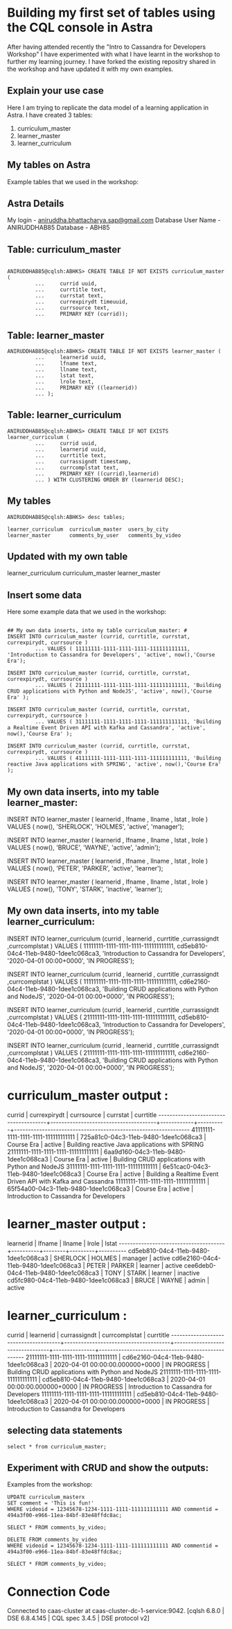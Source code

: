 # Building my first set of tables using the CQL console in Astra #

After having attended recently the "Intro to Cassandra for Developers Workshop" I have experimented with what I have learnt in the workshop to further my learning journey. 
I have forked the existing repositry shared in the workshop and have updated it with my  own examples.

## Explain your use case ##

Here I am trying to replicate the data model of a learning application in Astra. I have created 3 tables:
1. curriculum_master
2. learner_master
3. learner_curriculum

## My  tables on Astra ##

Example tables that we used in the workshop:

## Astra Details ##

My login - aniruddha.bhattacharya.sap@gmail.com
Database User Name - ANIRUDDHAB85
Database - ABH85

## Table: curriculum_master ##

```

ANIRUDDHAB85@cqlsh:ABHKS> CREATE TABLE IF NOT EXISTS curriculum_master (
         ...     currid uuid,
         ...     currtitle text,
         ...     currstat text,
         ...     currexpirydt timeuuid,
         ...     currsource text,
         ...     PRIMARY KEY (currid));
```
## Table: learner_master ##
```
ANIRUDDHAB85@cqlsh:ABHKS> CREATE TABLE IF NOT EXISTS learner_master (
         ...     learnerid uuid,
         ...     lfname text,
         ...     llname text,
         ...     lstat text,
         ...     lrole text,
         ...     PRIMARY KEY ((learnerid))
         ... );
```
## Table: learner_curriculum ##         
```
ANIRUDDHAB85@cqlsh:ABHKS> CREATE TABLE IF NOT EXISTS learner_curriculum (
         ...     currid uuid,
         ...     learnerid uuid,
         ...     currtitle text,
         ...     currassigndt timestamp,
         ...     currcomplstat text,
         ...     PRIMARY KEY ((currid),learnerid)
         ... ) WITH CLUSTERING ORDER BY (learnerid DESC);
```

## My tables ##
```
ANIRUDDHAB85@cqlsh:ABHKS> desc tables;

learner_curriculum  curriculum_master  users_by_city
learner_master      comments_by_user   comments_by_video
```
## Updated with my own table ##

learner_curriculum  curriculum_master learner_master

## Insert some data ##

Here some example data that we used in the workshop:

```

## My own data inserts, into my table curriculum_master: #
INSERT INTO curriculum_master (currid, currtitle, currstat, currexpirydt, currsource )
         ... VALUES ( 11111111-1111-1111-1111-111111111111, 'Introduction to Cassandra for Developers', 'active', now(),'Course Era');

INSERT INTO curriculum_master (currid, currtitle, currstat, currexpirydt, currsource )
         ... VALUES ( 21111111-1111-1111-1111-111111111111, 'Building CRUD applications with Python and NodeJS', 'active', now(),'Course Era' );

INSERT INTO curriculum_master (currid, currtitle, currstat, currexpirydt, currsource )
         ... VALUES ( 31111111-1111-1111-1111-111111111111, 'Building a Realtime Event Driven API with Kafka and Cassandra', 'active', now(),'Course Era' );

INSERT INTO curriculum_master (currid, currtitle, currstat, currexpirydt, currsource )
         ... VALUES ( 41111111-1111-1111-1111-111111111111, 'Building reactive Java applications with SPRING', 'active', now(),'Course Era' );
```
## My own data inserts, into my table learner_master: #

INSERT INTO learner_master ( learnerid , lfname , llname , lstat , lrole )
VALUES ( now(), 'SHERLOCK', 'HOLMES', 'active', 'manager');

INSERT INTO learner_master ( learnerid , lfname , llname , lstat , lrole )
VALUES ( now(), 'BRUCE', 'WAYNE', 'active', 'admin');

INSERT INTO learner_master ( learnerid , lfname , llname , lstat , lrole )
VALUES ( now(), 'PETER', 'PARKER', 'active', 'learner');

INSERT INTO learner_master ( learnerid , lfname , llname , lstat , lrole )
VALUES ( now(), 'TONY', 'STARK', 'inactive', 'learner');

## My own data inserts, into my table learner_curriculum: #

INSERT INTO learner_curriculum (currid , learnerid , currtitle ,currassigndt ,currcomplstat )
VALUES ( 11111111-1111-1111-1111-111111111111, cd5eb810-04c4-11eb-9480-1dee1c068ca3, 'Introduction to Cassandra for Developers', '2020-04-01 00:00+0000', 'IN PROGRESS');

INSERT INTO learner_curriculum (currid , learnerid , currtitle ,currassigndt ,currcomplstat )
VALUES ( 111111111-1111-1111-1111-111111111111, cd6e2160-04c4-11eb-9480-1dee1c068ca3, 'Building CRUD applications with Python and NodeJS', '2020-04-01 00:00+0000', 'IN PROGRESS');

INSERT INTO learner_curriculum (currid , learnerid , currtitle ,currassigndt ,currcomplstat )
VALUES ( 21111111-1111-1111-1111-111111111111, cd5eb810-04c4-11eb-9480-1dee1c068ca3, 'Introduction to Cassandra for Developers', '2020-04-01 00:00+0000', 'IN PROGRESS');

INSERT INTO learner_curriculum (currid , learnerid , currtitle ,currassigndt ,currcomplstat )
VALUES ( 21111111-1111-1111-1111-111111111111, cd6e2160-04c4-11eb-9480-1dee1c068ca3, 'Building CRUD applications with Python and NodeJS', '2020-04-01 00:00+0000', 'IN PROGRESS');

# curriculum_master output : #

 currid                               | currexpirydt                         | currsource | currstat | currtitle
--------------------------------------+--------------------------------------+------------+----------+---------------------------------------------------------------
 41111111-1111-1111-1111-111111111111 | 725a81c0-04c3-11eb-9480-1dee1c068ca3 | Course Era |   active |               Building reactive Java applications with SPRING
 21111111-1111-1111-1111-111111111111 | 6aa9d160-04c3-11eb-9480-1dee1c068ca3 | Course Era |   active |             Building CRUD applications with Python and NodeJS
 31111111-1111-1111-1111-111111111111 | 6e51cac0-04c3-11eb-9480-1dee1c068ca3 | Course Era |   active | Building a Realtime Event Driven API with Kafka and Cassandra
 11111111-1111-1111-1111-111111111111 | 65f54a00-04c3-11eb-9480-1dee1c068ca3 | Course Era |   active |                      Introduction to Cassandra for Developers
 
 # learner_master output : #
 
 learnerid                            | lfname   | llname | lrole   | lstat
--------------------------------------+----------+--------+---------+----------
 cd5eb810-04c4-11eb-9480-1dee1c068ca3 | SHERLOCK | HOLMES | manager |   active
 cd6e2160-04c4-11eb-9480-1dee1c068ca3 |    PETER | PARKER | learner |   active
 cee6deb0-04c4-11eb-9480-1dee1c068ca3 |     TONY |  STARK | learner | inactive
 cd5fc980-04c4-11eb-9480-1dee1c068ca3 |    BRUCE |  WAYNE |   admin |   active

# learner_curriculum : #
 currid                               | learnerid                            | currassigndt                    | currcomplstat | currtitle
--------------------------------------+--------------------------------------+---------------------------------+---------------+---------------------------------------------------
 21111111-1111-1111-1111-111111111111 | cd6e2160-04c4-11eb-9480-1dee1c068ca3 | 2020-04-01 00:00:00.000000+0000 |   IN PROGRESS | Building CRUD applications with Python and NodeJS
 21111111-1111-1111-1111-111111111111 | cd5eb810-04c4-11eb-9480-1dee1c068ca3 | 2020-04-01 00:00:00.000000+0000 |   IN PROGRESS |     Introduction to Cassandra for Developers
 11111111-1111-1111-1111-111111111111 | cd5eb810-04c4-11eb-9480-1dee1c068ca3 | 2020-04-01 00:00:00.000000+0000 |   IN PROGRESS |     Introduction to Cassandra for Developers
## selecting data statements ##

```
select * from curriculum_master;

```

## Experiment with CRUD and show the outputs: ##

Examples from the workshop:

```
UPDATE curriculum_masterx 
SET comment = 'This is fun!' 
WHERE videoid = 12345678-1234-1111-1111-111111111111 AND commentid = 494a3f00-e966-11ea-84bf-83e48ffdc8ac;

SELECT * FROM comments_by_video;
```

```
DELETE FROM comments_by_video 
WHERE videoid = 12345678-1234-1111-1111-111111111111 AND commentid = 494a3f00-e966-11ea-84bf-83e48ffdc8ac;

SELECT * FROM comments_by_video;
```
# Connection Code #
Connected to caas-cluster at caas-cluster-dc-1-service:9042.
[cqlsh 6.8.0 | DSE 6.8.4.145 | CQL spec 3.4.5 | DSE protocol v2]

